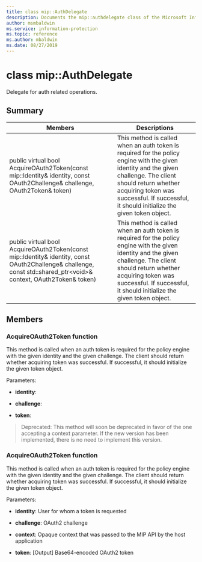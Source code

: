 ```yaml
---
title: class mip::AuthDelegate 
description: Documents the mip::authdelegate class of the Microsoft Information Protection (MIP) SDK.
author: msmbaldwin
ms.service: information-protection
ms.topic: reference
ms.author: mbaldwin
ms.date: 08/27/2019
---
```


# class mip::AuthDelegate 
Delegate for auth related operations.
  
## Summary
 Members                        | Descriptions                                
--------------------------------|---------------------------------------------
public virtual bool AcquireOAuth2Token(const mip::Identity& identity, const OAuth2Challenge& challenge, OAuth2Token& token)  |  This method is called when an auth token is required for the policy engine with the given identity and the given challenge. The client should return whether acquiring token was successful. If successful, it should initialize the given token object.
public virtual bool AcquireOAuth2Token(const mip::Identity& identity, const OAuth2Challenge& challenge, const std::shared_ptr\<void\>& context, OAuth2Token& token)  |  This method is called when an auth token is required for the policy engine with the given identity and the given challenge. The client should return whether acquiring token was successful. If successful, it should initialize the given token object.
  
## Members
  
### AcquireOAuth2Token function
This method is called when an auth token is required for the policy engine with the given identity and the given challenge. The client should return whether acquiring token was successful. If successful, it should initialize the given token object.

Parameters:  
* **identity**: 


* **challenge**: 


* **token**: 


> Deprecated: This method will soon be deprecated in favor of the one accepting a context parameter. If the new version has been implemented, there is no need to implement this version.
  
### AcquireOAuth2Token function
This method is called when an auth token is required for the policy engine with the given identity and the given challenge. The client should return whether acquiring token was successful. If successful, it should initialize the given token object.

Parameters:  
* **identity**: User for whom a token is requested 


* **challenge**: OAuth2 challenge 


* **context**: Opaque context that was passed to the MIP API by the host application 


* **token**: [Output] Base64-encoded OAuth2 token

